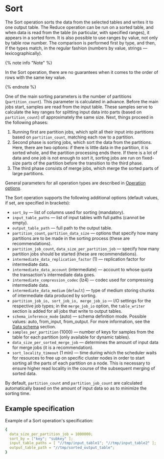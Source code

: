 # Sort

The Sort operation sorts the data from the selected tables and writes it to one output table. The Reduce operation can be run on a sorted table, and when data is read from the table (in particular, with specified ranges), it appears in a sorted form. It is also possible to use ranges by value, not only by table row number. The comparison is performed first by type, and then, if the types match, in the regular fashion (numbers by value, strings — lexicographically).

{% note info "Note" %}

In the Sort operation, there are no guarantees when it comes to the order of rows with the same key value.

{% endnote %}

One of the main sorting parameters is the number of partitions (`partition_count`). This parameter is calculated in advance. Before the main jobs start, samples are read from the input table. These samples serve to calculate the key ranges for splitting input data into parts (based on `partition_count`) of approximately the same size. Next, things proceed in the following phases:

1. Running first are partition jobs, which split all their input into partitions based on `partition_count`, matching each row to a partition.
2. Second phase is sorting jobs, which sort the data from the partitions. Here, there are two options: if there is little data in the partition, it is sorted whole, and the partition processing ends there. If there is a lot of data and one job is not enough to sort it, sorting jobs are run on fixed-size parts of the partition before the transition to the third phase.
3. The third phase consists of merge jobs, which merge the sorted parts of large partitions.

General parameters for all operation types are described in [Operation options](../../../user-guide/data-processing/operations/operations-options.md).

The Sort operation supports the following additional options (default values, if set, are specified in brackets):

* `sort_by` — list of columns used for sorting (mandatory).
* `input_table_paths` — list of input tables with full paths (cannot be empty).
* `output_table_path` — full path to the output table.
* `partition_count`, `partition_data_size` — options that specify how many partitions are to be made in the sorting process (these are recommendations).
* `partition_job_count`, `data_size_per_partition_job` — specify how many partition jobs should be started (these are recommendations).
* `intermediate_data_replication_factor` (1) — replication factor for intermediate data.
* `intermediate_data_account` (intermediate) — account to whose quota the transaction's intermediate data goes.
* `intermediate_compression_codec` (lz4) — codec used for compressing intermediate data.
* `intermediate_data_medium` (`default`) — type of medium storing chunks of intermediate data produced by sorting.
* `partition_job_io, sort_job_io, merge_job_io` — I/O settings for the respective job types; in the `merge_job_io` option, the `table_writer` section is added for all jobs that write to output tables.
* `schema_inference_mode` (auto) — schema definition mode. Possible values: auto, from_input, from_output. For more information, see the [Data schema](../../../user-guide/storage/static-schema.md#schema_inference) section.
* `samples_per_partition` (1000) — number of keys for samples from the table for each partition (only available for dynamic tables).
* `data_size_per_sorted_merge_job` — determines the amount of input data for merge jobs (it is a recommendation).
* `sort_locality_timeout` (1 min) — time during which the scheduler waits for resources to free up on specific cluster nodes in order to start sorting all the parts of each partition on a node. This is necessary to ensure higher read locality in the course of the subsequent merging of sorted data.

By default, `partition_count` and `partition_job_count` are calculated automatically based on the amount of input data so as to minimize the sorting time.

## Example specification

Example of a Sort operation's specification:

```yaml
{
  data_size_per_partition_job = 1000000;
  sort_by = ["key"; "subkey" ];
  input_table_paths = [ "//tmp/input_table1"; "//tmp/input_table2" ];
  output_table_path = "//tmp/sorted_output_table";
}
```

